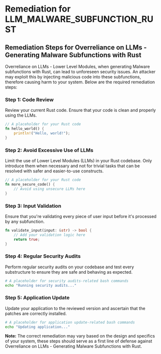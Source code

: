 # Remediation for LLM_MALWARE_SUBFUNCTION_RUST

## Remediation Steps for Overreliance on LLMs - Generating Malware Subfunctions with Rust
Overreliance on LLMs - Lower Level Modules, when generating Malware subfunctions with Rust, can lead to unforeseen security issues. An attacker may exploit this by injecting malicious code into these subfunctions, therefore causing harm to your system. Below are the required remediation steps:

### Step 1: Code Review
Review your current Rust code. Ensure that your code is clean and properly using the LLMs.

```rust
// A placeholder for your Rust code
fn hello_world() {
    println!("Hello, world!");
}
```

### Step 2: Avoid Excessive Use of LLMs
Limit the use of Lower Level Modules (LLMs) in your Rust codebase. Only introduce them when necessary and not for trivial tasks that can be resolved with safer and easier-to-use constructs.

```rust
// A placeholder for your Rust code
fn more_secure_code() {
    // Avoid using unsecure LLMs here
}
```

### Step 3: Input Validation 
Ensure that you're validating every piece of user input before it's processed by any subfunction.

```rust
fn validate_input(input: &str) -> bool {
    // Add your validation logic here
    return true;
}
```

### Step 4: Regular Security Audits
Perform regular security audits on your codebase and test every substructure to ensure they are safe and behaving as expected.

```bash
# A placeholder for security audits-related bash commands
echo "Running security audits..."
```

### Step 5: Application Update
Update your application to the reviewed version and ascertain that the patches are correctly installed.

```bash
# A placeholder for application update-related bash commands
echo "Updating application..."
```

**Note:** The correct remediation may vary based on the design and specifics of your system, these steps should serve as a first line of defense against Overreliance on LLMs - Generating Malware Subfunctions with Rust.